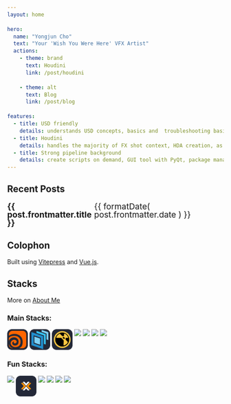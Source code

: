 ```yaml
---
layout: home

hero:
  name: "Yongjun Cho"
  text: "Your 'Wish You Were Here' VFX Artist"
  actions:
    - theme: brand
      text: Houdini
      link: /post/houdini
      
    - theme: alt
      text: Blog
      link: /post/blog

features:
  - title: USD friendly
    details: understands USD concepts, basics and  troubleshooting basic problems.
  - title: Houdini
    details: handles the majority of FX shot context, HDA creation, as well as versioning and management.​
  - title: Strong pipeline background
    details: create scripts on demand, GUI tool with PyQt, package management with Rez. Fluent working in *nix, Win, Mac environment.
---
```


<script setup>
    
import { data as posts } from './posts.data'
import formatDate from '/.vitepress/theme/utils/formatDate';
</script>

## Recent Posts

<ul>
  <li v-for="post of posts.slice(0,4)">
      <strong><a :href="post.url">{{ post.frontmatter.title }}</a></strong><br/>
      <span>{{ formatDate( post.frontmatter.date ) }}</span>
  </li>
</ul>

## Colophon

Built using [Vitepress](https://vitepress.dev) and [Vue.js](https://vuejs.org).


## Stacks

More on [About Me](about.md)

### Main Stacks:

<p align="left" style="display: flex; gap: 4px;">
  <img src="/assets/icon/houdini.svg" width="48" height="48"/>
  <img src="/assets/icon/usd.svg" width="48" height="48"/>
  <img src="/assets/icon/nuke.svg" width="48" height="48"/>
  <img src="https://skillicons.dev/icons?i=py&theme=dark" />
  <img src="https://skillicons.dev/icons?i=qt&theme=dark" />
  <img src="https://skillicons.dev/icons?i=linux&theme=dark"/>  
  <img src="https://skillicons.dev/icons?i=git&theme=dark"/>
</p>

### Fun Stacks:

<p align="left" style="display: flex; gap: 4px;">
  <img src="https://skillicons.dev/icons?i=vite&theme=dark"/>
  <img src="/assets/icon/proxmox.svg" width="48" height="48"/>
  <img src="https://skillicons.dev/icons?i=vscode&theme=dark"/>
  <img src="https://skillicons.dev/icons?i=vim&theme=dark"/>
  <img src="https://skillicons.dev/icons?i=docker&theme=dark"/>
  <img src="https://skillicons.dev/icons?i=obsidian&theme=dark"/>
</p>


<style scoped>
ul {
    list-style-type: none;
    padding-left: 0;
    font-size: 1.2rem;
    line-height: 1;
}

li {
    display: flex;
    justify-content: space-between;
}

li span {
    font-family: var(--vp-font-family-mono);
    font-size: var(--vp-code-font-size);
    color: var(--vp-c-font-color);
}
</style>